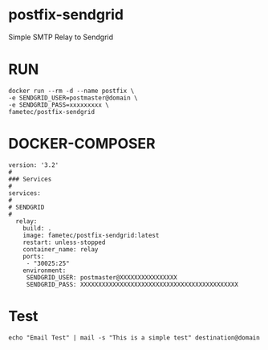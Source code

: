 # postfix-sendgrid

Simple SMTP Relay to Sendgrid


# RUN

    docker run --rm -d --name postfix \
    -e SENDGRID_USER=postmaster@domain \
    -e SENDGRID_PASS=xxxxxxxxx \
    fametec/postfix-sendgrid 

# DOCKER-COMPOSER

    version: '3.2'
    #
    ### Services
    #
    services:
    #
    # SENDGRID
    #
      relay:
        build: .
        image: fametec/postfix-sendgrid:latest
        restart: unless-stopped
        container_name: relay
        ports:
         - "30025:25"
        environment:
         SENDGRID_USER: postmaster@XXXXXXXXXXXXXXXX
         SENDGRID_PASS: XXXXXXXXXXXXXXXXXXXXXXXXXXXXXXXXXXXXXXXXXXXX

 # Test

    echo "Email Test" | mail -s "This is a simple test" destination@domain
 
 
